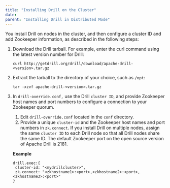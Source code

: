 ```yaml
---
title: "Installing Drill on the Cluster"
date:  
parent: "Installing Drill in Distributed Mode"
---
```

You install Drill on nodes in the cluster, and then configure a cluster ID and add Zookeeper information, as described in the following steps:

  1. Download the Drill tarball. For example, enter the curl command using the latest version number for Drill:
  
      `curl http://getdrill.org/drill/download/apache-drill-<version>.tar.gz`
  2. Extract the tarball to the directory of your choice, such as `/opt`:
  
      `tar -xzvf apache-drill-<version>.tar.gz`
  3. In `drill-override.conf,` use the Drill `cluster ID`, and provide Zookeeper host names and port numbers to configure a connection to your Zookeeper quorum.
     1. Edit `drill-override.conf` located in the `conf` directory.
     2. Provide a unique `cluster-id` and the Zookeeper host names and port numbers in `zk.connect`. If you install Drill on multiple nodes, assign the same `cluster ID` to each Drill node so that all Drill nodes share the same ID. The default Zookeeper port on the open source version of Apache Drill is 2181.

       **Example**
       
         drill.exec:{
          cluster-id: "<mydrillcluster>",
          zk.connect: "<zkhostname1>:<port>,<zkhostname2>:<port>,<zkhostname3>:<port>"
         }

